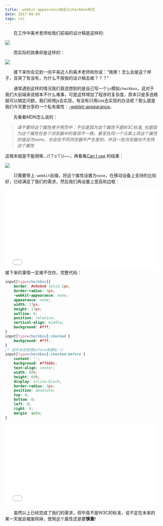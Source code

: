 ```yaml
---
title: -webkit-appearance自定义checkbox样式
date: 2017-08-04
tags: css
---
```


　　在工作中美术老师给我们前端的设计稿是这样的:

![](/assets/images/checkbox/1.png)

　　而实际的效果却是这样的：

![](/assets/images/checkbox/2.png)

　　接下来你会见到一向平易近人的美术老师和你说：“我擦！怎么会是这个样子，丑哭了有没有，为什么不按我的设计稿去做？？？”

　　通常遇到这样的情况我们首选想到的是自己写一个`js`模拟`checkbox`，这对于我们大前端来说根本不什么难事，可是这样增加了程序的复杂度，原本只是多选框就可以搞定问题，我们却用js去实现，有没有只用css去实现的办法呢？那么就是我们今天要分享的一个私有属性：[-webkit-appearance](https://developer.mozilla.org/zh-CN/docs/Web/CSS/-moz-appearance)。

　　先看看MDN怎么说的：

> *请不要将这个属性用于网页中：不仅是因为这个属性不是W3C标准, 也是因为这个属性在各个浏览器中的表现不一致。甚至在同一个元素上将这个属性的值设为none，也会在不同浏览器中产生差别。并且一些浏览器也不支持这个属性*

这根本就是不能用嘛.../(ㄒoㄒ)/~~，再看看[Can I use](http://caniuse.com/#search=appearance) 的结果：

![](/assets/images/checkbox/3.png)

　　只需要带上`-webkit`前缀，将这个属性设置为`none`，在移动设备上支持的比较好，已经满足了我们的需求，然后我们再设置上宽高和边框：

<iframe height='265' scrolling='no' title='custom-checkbox-1' src='//codepen.io/xbl/embed/vJyXVd/?height=265&theme-id=0&default-tab=css,result&embed-version=2' frameborder='no' allowtransparency='true' allowfullscreen='true' style='width: 100%;'>See the Pen <a href='https://codepen.io/xbl/pen/vJyXVd/'>custom-checkbox-1</a> by javascript.xie (<a href='https://codepen.io/xbl'>@xbl</a>) on <a href='https://codepen.io'>CodePen</a>.
</iframe>
接下来的事情一定难不住你，完整代码：

```css
input[type=checkbox]{ 
    border: #e0e0e0 solid 1px;
    border-radius: 3px;
    -webkit-appearance: none;
    appearance: none;
    width: 17px;
    height: 17px;
    outline: 0;
    position: relative;
    vertical-align: middle;
    background: #fff;
}
input[type=checkbox]:checked {
    background: #fff;
}
/* 选中状态使用before来模拟 */
input[type=checkbox]:checked:before {
    content: '';
    background: #ff660c;
    text-align: center;
    width: 60%;
    height: 60%;
    display: inline-block;
    border-radius: 3px;
    position: absolute;
    top: 0;
    bottom: 0;
    left: 0;
    right: 0;
    margin: auto;
}
```
<iframe height='265' scrolling='no' title='NvbRmV' src='//codepen.io/xbl/embed/NvbRmV/?height=265&theme-id=0&default-tab=css,result&embed-version=2' frameborder='no' allowtransparency='true' allowfullscreen='true' style='width: 100%;'>See the Pen <a href='https://codepen.io/xbl/pen/NvbRmV/'>NvbRmV</a> by javascript.xie (<a href='https://codepen.io/xbl'>@xbl</a>) on <a href='https://codepen.io'>CodePen</a>.
</iframe>

　　虽然以上已经完成了我们的需求，但毕竟不是W3C的标准，说不定在未来的某一天就会被废除掉，使用这个属性还是要**慎重!**

